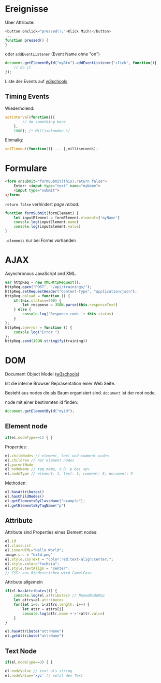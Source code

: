 


# Ereignisse

Über Attribute:

```javascript
<button onclick="pressed();">Klick Mich!</button>
...
function pressed() {
}
```

oder `addEventListener` (Event Name ohne "on")

```javascript
document.getElementById("myBtn").addEventListener("click", function(){
    // do it
});
```

Liste der Events auf [w3schools](https://www.w3schools.com/tags/ref_eventattributes.asp).


## Timing Events

Wiederholend:
```javascript
setInterval(function(){
        // do something here
    },
    1000); /* Millisekunden */
```

Einmalig:
```javascript
setTimeout(function(){ ... },milliseconds);
```


# Formulare

```html
<form onsubmit="formSubmit(this);return false">
    Enter: <input type="text" name="myName">
    <input type="submit">
</form>
```

`return false` verhindert *page reload*.

```javascript
function formSubmit(formElement) {
    let inputElement = formElement.elements['myName']
    console.log(inputElement.name)
    console.log(inputElement.value)
}
```

`.elements` nur bei Forms vorhanden



# AJAX

Asynchronous JavaScript and XML.

```javascript
var httpReq = new XMLHttpRequest();
httpReq.open("POST", "/api/trainings/");
httpReq.setRequestHeader("Content-Type", "application/json");
httpReq.onload = function () {
    if(this.status==200) {
        let response = JSON.parse(this.responseText)
    } else {
        console.log('Response code '+ this.status)
    }
};
httpReq.onerror = function () {
    console.log("Error ")
};
httpReq.send(JSON.stringify(training))
```


# DOM

Document Object Model ([w3schools](https://www.w3schools.com/jsref/dom_obj_document.asp))



Ist die interne Browser Repräsentation einer Web Seite.

Besteht aus nodes die als Baum organisiert sind. 
`document` ist der root node.

node mit einer bestimmten id finden:

```javascript
document.getElementById("myid");
```

## Element node

```javascript
if(el.nodeType==1) { }
```

Properties:
```javascript
el.childNodes // element, text und comment nodes
el.children // nur element nodes
el.parentNode
el.nodeName // tag name, z.B. p bei <p>
el.nodeType // element: 1, text: 3, comment: 8, document: 9
```

Methoden:
```javascript
el.hasAttributes()
el.hasChildNodes()
el.getElementsByClassName("example");
el.getElementsByTagName("p")
```

## Attribute

Attribute sind Properties eines Element nodes:

```javascript
el.id
el.classList
el.innerHTML="Hello World";
image.src = "bild.png"
el.style.cssText = "color:red;text-align:center;";
el.style.color="fuchsia";
el.style.textAlign = "center";
// CSS: aus Bindestrichen wird CamelCase
```

Attribute allgemein

```javascript
if(el.hasAttributes()) {
    console.log(el.attributes) // NamedNodeMap
    let attrs=el.attributes
    for(let i=0; i<attrs.length; i++) {
        let attr = attrs[i]
        console.log(attr.name +'='+attr.value)
    }
}
```

```javascript
el.hasAttribute("attrName")
el.getAttribute("attrName")
```

## Text Node

```javascript
if(el.nodeType==3) { }
```

```javascript
el.nodeValue // text als string
el.nodeValue='xyz' // setzt den Text
```